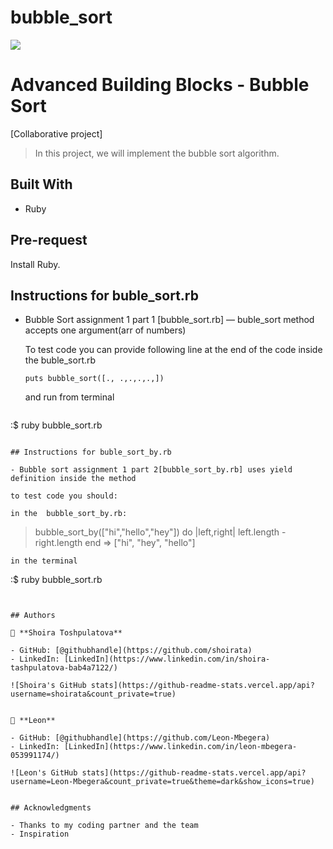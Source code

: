 # bubble_sort

![](https://img.shields.io/badge/Microverse-blueviolet)

# Advanced Building Blocks - Bubble Sort

[Collaborative project]
>In this project, we will implement the bubble sort algorithm. 

## Built With

- Ruby

## Pre-request

Install Ruby.

## Instructions for buble_sort.rb

- Bubble Sort assignment 1 part 1 [bubble_sort.rb] — buble_sort method accepts one argument(arr of numbers)
  
  To test code you can provide following line at the end of the code inside the buble_sort.rb

  ```
  puts bubble_sort([., .,.,.,.,])
  ```
  
  and run from terminal
  
  ```terminal
 :$ ruby bubble_sort.rb
  ```

## Instructions for buble_sort_by.rb

- Bubble sort assignment 1 part 2[bubble_sort_by.rb] uses yield definition inside the method

to test code you should:  

in the  bubble_sort_by.rb: 

  ```
  > bubble_sort_by(["hi","hello","hey"]) do |left,right|
  >   left.length - right.length
  > end
  => ["hi", "hey", "hello"]
  ```
in the terminal

 ```
 :$ ruby bubble_sort.rb
  ``` 


## Authors

👤 **Shoira Toshpulatova**

- GitHub: [@githubhandle](https://github.com/shoirata)
- LinkedIn: [LinkedIn](https://www.linkedin.com/in/shoira-tashpulatova-bab4a7122/)

![Shoira's GitHub stats](https://github-readme-stats.vercel.app/api?username=shoirata&count_private=true)


👤 **Leon**

- GitHub: [@githubhandle](https://github.com/Leon-Mbegera)
- LinkedIn: [LinkedIn](https://www.linkedin.com/in/leon-mbegera-053991174/)

![Leon's GitHub stats](https://github-readme-stats.vercel.app/api?username=Leon-Mbegera&count_private=true&theme=dark&show_icons=true)


## Acknowledgments

- Thanks to my coding partner and the team
- Inspiration
